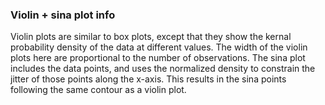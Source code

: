 ### Violin + sina plot info

Violin plots are similar to box plots, except that they show the kernal
probability density of the data at different values. The width of the
violin plots here are proportional to the number of observations. The
sina plot includes the data points, and uses the normalized density to
constrain the jitter of those points along the x-axis. This results in
the sina points following the same contour as a violin plot.  